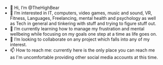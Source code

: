- 👋 Hi, I’m @TheHighBear
- 👀 I’m interested in IT, computers, video games, music and sound, VR, Fitness, Languages, Freelancing, mental health and psychology as well as Tech in general and tinkering with stuff and trying to figure stuff out.
- 🌱 I’m currently learning how to manage my frustration and mental wellbeing while focusing on my goals one step at a time as life goes on.
- 💞️ I’m looking to collaborate on any project which falls into any of my interest.
- 📫 How to reach me: currently here is the only place you can reach me as I'm uncomfortable providing other social media accounts at this time.

<!---
TheHighBear/TheHighBear is a ✨ special ✨ repository because its `README.md` (this file) appears on your GitHub profile.
You can click the Preview link to take a look at your changes.
--->
